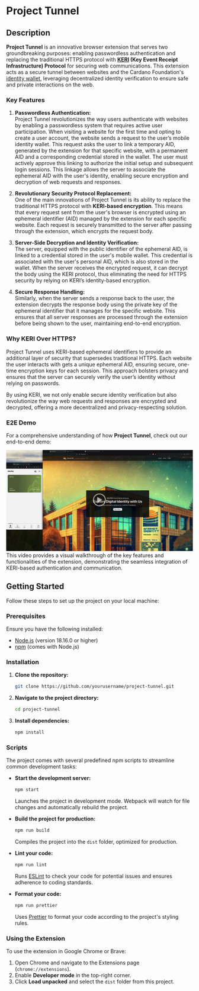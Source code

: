 # Project Tunnel

## Description

**Project Tunnel** is an innovative browser extension that serves two groundbreaking purposes: enabling passwordless authentication and replacing the traditional HTTPS protocol with **[KERI](https://trustoverip.github.io/tswg-keri-specification/) (Key Event Receipt Infrastructure) Protocol** for securing web communications. This extension acts as a secure tunnel between websites and the Cardano Foundation's [identity wallet]([cf-identity-wallet](https://github.com/cardano-foundation/cf-identity-wallet)), leveraging decentralized identity verification to ensure safe and private interactions on the web.

### Key Features

1. **Passwordless Authentication:**  
   Project Tunnel revolutionizes the way users authenticate with websites by enabling a passwordless system that requires active user participation. When visiting a website for the first time and opting to create a user account, the website sends a request to the user’s mobile identity wallet. This request asks the user to link a temporary AID, generated by the extension for that specific website, with a permanent AID and a corresponding credential stored in the wallet. The user must actively approve this linking to authorize the initial setup and subsequent login sessions. This linkage allows the server to associate the ephemeral AID with the user's identity, enabling secure encryption and decryption of web requests and responses.

2. **Revolutionary Security Protocol Replacement:**  
   One of the main innovations of Project Tunnel is its ability to replace the traditional HTTPS protocol with **KERI-based encryption**. This means that every request sent from the user's browser is encrypted using an ephemeral identifier (AID) managed by the extension for each specific website. Each request is securely transmitted to the server after passing through the extension, which encrypts the request body.

3. **Server-Side Decryption and Identity Verification:**  
   The server, equipped with the public identifier of the ephemeral AID, is linked to a credential stored in the user's mobile wallet. This credential is associated with the user's personal AID, which is also stored in the wallet. When the server receives the encrypted request, it can decrypt the body using the KERI protocol, thus eliminating the need for HTTPS security by relying on KERI’s identity-based encryption.

4. **Secure Response Handling:**  
   Similarly, when the server sends a response back to the user, the extension decrypts the response body using the private key of the ephemeral identifier that it manages for the specific website. This ensures that all server responses are processed through the extension before being shown to the user, maintaining end-to-end encryption.

### Why KERI Over HTTPS?

Project Tunnel uses KERI-based ephemeral identifiers to provide an additional layer of security that supersedes traditional HTTPS. Each website the user interacts with gets a unique ephemeral AID, ensuring secure, one-time encryption keys for each session. This approach bolsters privacy and ensures that the server can securely verify the user’s identity without relying on passwords.

By using KERI, we not only enable secure identity verification but also revolutionize the way web requests and responses are encrypted and decrypted, offering a more decentralized and privacy-respecting solution.

### E2E Demo

For a comprehensive understanding of how **Project Tunnel**, check out our end-to-end demo:

[![Watch the Project Tunnel Demo](./video-preview.png)](https://drive.google.com/file/d/1vaQfqRTR_aS_cfWc3VZ-4DDICs7FtuJl/view)
This video provides a visual walkthrough of the key features and functionalities of the extension, demonstrating the seamless integration of KERI-based authentication and communication.


## Getting Started

Follow these steps to set up the project on your local machine:

### Prerequisites

Ensure you have the following installed:
- [Node.js](https://nodejs.org/) (version 18.16.0 or higher)
- [npm](https://www.npmjs.com/) (comes with Node.js)

### Installation

1. **Clone the repository:**

    ```bash
    git clone https://github.com/yourusername/project-tunnel.git
    ```

2. **Navigate to the project directory:**

    ```bash
    cd project-tunnel
    ```

3. **Install dependencies:**

    ```bash
    npm install
    ```

### Scripts

The project comes with several predefined npm scripts to streamline common development tasks:

- **Start the development server:**

    ```bash
    npm start
    ```

  Launches the project in development mode. Webpack will watch for file changes and automatically rebuild the project.

- **Build the project for production:**

    ```bash
    npm run build
    ```

  Compiles the project into the `dist` folder, optimized for production.

- **Lint your code:**

    ```bash
    npm run lint
    ```

  Runs [ESLint](https://eslint.org/) to check your code for potential issues and ensures adherence to coding standards.

- **Format your code:**

    ```bash
    npm run prettier
    ```

  Uses [Prettier](https://prettier.io/) to format your code according to the project's styling rules.

### Using the Extension

To use the extension in Google Chrome or Brave:

1. Open Chrome and navigate to the Extensions page (`chrome://extensions`).
2. Enable **Developer mode** in the top-right corner.
3. Click **Load unpacked** and select the `dist` folder from this project.
